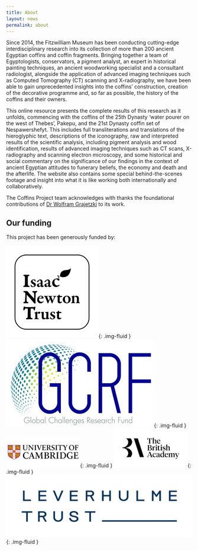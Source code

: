 ```yaml
---
title: About
layout: news
permalink: about
---
```

Since 2014, the Fitzwilliam Museum has been conducting cutting-edge interdisciplinary research into its collection of more than 200
ancient Egyptian coffins and coffin fragments. Bringing together a team of Egyptologists, conservators, a pigment analyst, an expert in
historical painting techniques, an ancient woodworking specialist and a consultant radiologist, alongside the application of advanced imaging techniques such as Computed Tomography (CT) scanning and X-radiography, we have been able to gain unprecedented insights into the coffins’ construction, creation of the decorative programme and, so far as possible, the history of the coffins and their owners.

This online resource presents the complete results of this research as it unfolds, commencing with the coffins of the 25th Dynasty ‘water pourer on the west of Thebes’, Pakepu, and the 21st Dynasty coffin set of Nespawershefyt. This includes full transliterations and translations of the hieroglyphic text, descriptions of the iconography, raw and interpreted results of the scientific analysis, including pigment analysis and wood identification, results of advanced imaging techniques such as CT scans, X-radiography and scanning electron microscopy, and some historical and social commentary on the significance of our findings in the context of ancient Egyptian attitudes to funerary beliefs, the economy and death and the afterlife. The website also contains some special behind-the-scenes footage and insight into what it is like working both internationally and collaboratively.

The Coffins Project team acknowledges with thanks the foundational contributions of [Dr Wolfram Grajetzki](https://independent.academia.edu/WolframGrajetzki) to its work.

## Our funding

This project has been generously funded by:

![Isaac Newton Trust](/images/logos/INTwordapple.png){: .img-fluid }
![GCRF](/images/logos/gcrf.jpeg){: .img-fluid }
![University of Cambridge](/images/logos/unicam.png){: .img-fluid }
![British Academy](/images/logos/TBA.png){: .img-fluid }
![The Leverhulme Trust](/images/logos/Leverhulme_Trust_CMYK_blue.png){: .img-fluid }
